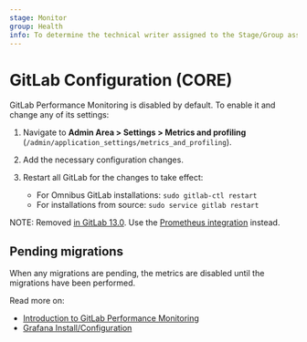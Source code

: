 ```yaml
---
stage: Monitor
group: Health
info: To determine the technical writer assigned to the Stage/Group associated with this page, see https://about.gitlab.com/handbook/engineering/ux/technical-writing/#assignments
---
```


# GitLab Configuration **(CORE)**

GitLab Performance Monitoring is disabled by default. To enable it and change any of its
settings:

1. Navigate to **Admin Area > Settings > Metrics and profiling**
  (`/admin/application_settings/metrics_and_profiling`).
1. Add the necessary configuration changes.
1. Restart all GitLab for the changes to take effect:

   - For Omnibus GitLab installations: `sudo gitlab-ctl restart`
   - For installations from source: `sudo service gitlab restart`

NOTE:
Removed [in GitLab 13.0](https://gitlab.com/gitlab-org/gitlab/-/merge_requests/30786). Use the
[Prometheus integration](../prometheus/index.md) instead.

## Pending migrations

When any migrations are pending, the metrics are disabled until the migrations
have been performed.

Read more on:

- [Introduction to GitLab Performance Monitoring](index.md)
- [Grafana Install/Configuration](grafana_configuration.md)

